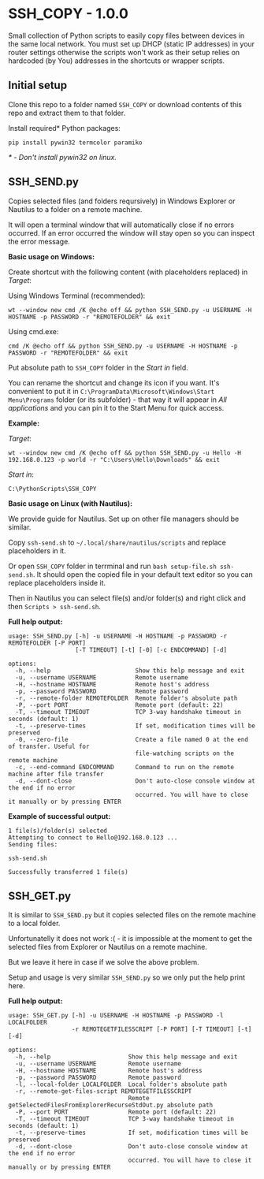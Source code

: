 # SSH_COPY - 1.0.0
Small collection of Python scripts to easily copy files between devices in the same local network. You must set up DHCP (static IP addresses) in your router settings otherwise the scripts won't work as their setup relies on hardcoded (by You) addresses in the shortcuts or wrapper scripts.

## Initial setup
Clone this repo to a folder named `SSH_COPY` or download contents of this repo and extract them to that folder.

Install required* Python packages:
```
pip install pywin32 termcolor paramiko
```
*\* - Don't install pywin32 on linux.*

## SSH_SEND.py
Copies selected files (and folders reqursively) in Windows Explorer or Nautilus to a folder on a remote machine.

It will open a terminal window that will automatically close if no errors occurred. If an error occurred the window will stay open so you can inspect the error message.

**Basic usage on Windows:**

Create shortcut with the following content (with placeholders replaced) in *Target*:

Using Windows Terminal (recommended):
```
wt --window new cmd /K @echo off && python SSH_SEND.py -u USERNAME -H HOSTNAME -p PASSWORD -r "REMOTEFOLDER" && exit
```
Using cmd.exe:
```
cmd /K @echo off && python SSH_SEND.py -u USERNAME -H HOSTNAME -p PASSWORD -r "REMOTEFOLDER" && exit
```
Put absolute path to `SSH_COPY` folder in the *Start in* field.

You can rename the shortcut and change its icon if you want. It's convenient  to put it in `C:\ProgramData\Microsoft\Windows\Start Menu\Programs` folder (or its subfolder) - that way it will appear in *All applications* and you can pin it to the Start Menu for quick access.

**Example:**

*Target*:
```
wt --window new cmd /K @echo off && python SSH_SEND.py -u Hello -H 192.168.0.123 -p world -r "C:\Users\Hello\Downloads" && exit
```
*Start in*:
```
C:\PythonScripts\SSH_COPY
```

**Basic usage on Linux (with Nautilus):**

We provide guide for Nautilus. Set up on other file managers should be similar.

Copy `ssh-send.sh` to `~/.local/share/nautilus/scripts` and replace placeholders in it.

Or open `SSH_COPY` folder in terrminal and run `bash setup-file.sh ssh-send.sh`. It should open the copied file in your default text editor so you can replace placeholders inside it.

Then in Nautilus you can select file(s) and/or folder(s) and right click and then `Scripts > ssh-send.sh`.

**Full help output:**

```
usage: SSH_SEND.py [-h] -u USERNAME -H HOSTNAME -p PASSWORD -r REMOTEFOLDER [-P PORT]
                   [-T TIMEOUT] [-t] [-0] [-c ENDCOMMAND] [-d]

options:
  -h, --help                        Show this help message and exit
  -u, --username USERNAME           Remote username
  -H, --hostname HOSTNAME           Remote host's address
  -p, --password PASSWORD           Remote password
  -r, --remote-folder REMOTEFOLDER  Remote folder's absolute path
  -P, --port PORT                   Remote port (default: 22)
  -T, --timeout TIMEOUT             TCP 3-way handshake timeout in seconds (default: 1)
  -t, --preserve-times              If set, modification times will be preserved
  -0, --zero-file                   Create a file named 0 at the end of transfer. Useful for
                                    file-watching scripts on the remote machine
  -c, --end-command ENDCOMMAND      Command to run on the remote machine after file transfer
  -d, --dont-close                  Don't auto-close console window at the end if no error
                                    occurred. You will have to close it manually or by pressing ENTER
```

**Example of successful output:**
```
1 file(s)/folder(s) selected
Attempting to connect to Hello@192.168.0.123 ...
Sending files:

ssh-send.sh

Successfully transferred 1 file(s)
```

## SSH_GET.py
It is similar to `SSH_SEND.py` but it copies selected files on the remote machine to a local folder.

Unfortunatelly it does not work :( - it is impossible at the moment to get the selected files from Explorer or Nautilus on a remote machine.

But we leave it here in case if we solve the above problem.

Setup and usage is very similar `SSH_SEND.py` so we only put the help print here.

**Full help output:**

```
usage: SSH_GET.py [-h] -u USERNAME -H HOSTNAME -p PASSWORD -l LOCALFOLDER
                  -r REMOTEGETFILESSCRIPT [-P PORT] [-T TIMEOUT] [-t] [-d]

options:
  -h, --help                      Show this help message and exit
  -u, --username USERNAME         Remote username
  -H, --hostname HOSTNAME         Remote host's address
  -p, --password PASSWORD         Remote password
  -l, --local-folder LOCALFOLDER  Local folder's absolute path
  -r, --remote-get-files-script REMOTEGETFILESSCRIPT
                                  Remote getSelectedFilesFromExplorerRecurseStdOut.py absolute path
  -P, --port PORT                 Remote port (default: 22)
  -T, --timeout TIMEOUT           TCP 3-way handshake timeout in seconds (default: 1)
  -t, --preserve-times            If set, modification times will be preserved
  -d, --dont-close                Don't auto-close console window at the end if no error
                                  occurred. You will have to close it manually or by pressing ENTER
```

